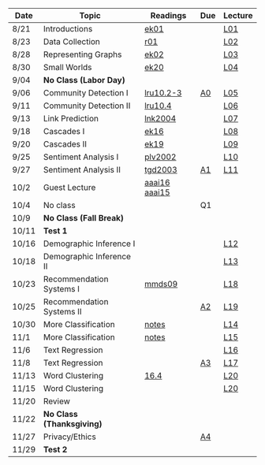 

| Date  | Topic                      | Readings                      | Due           | Lecture      |
| ----- |----------------------------|-------------------------------|---------------|--------------|
| 8/21  | Introductions              |  [ek01](read/ek-01.pdf)       |               |[L01](lec/l01)|
| 8/23  | Data Collection            |  [r01](read/r-01.pdf)         |               |[L02](lec/l02)|
| 8/28  | Representing Graphs        |  [ek02](read/ek-02.pdf)       |               |[L03](lec/l03)|
| 8/30  | Small Worlds               |  [ek20](read/ek-20.pdf)       |               |[L04](lec/l04)|
| 9/04  | **No Class (Labor Day)**   |                               |               |              |  
| 9/06  | Community Detection I      |  [lru10.2-3](read/lru-10.pdf) | [A0](https://github.com/iit-cs579/assignments/tree/master/a0)  |[L05](lec/l05)|
| 9/11  | Community Detection II     |  [lru10.4](read/lru-10.pdf)   |               |[L06](lec/l06)|
| 9/13  | Link Prediction            |  [lnk2004](read/lnk2004.pdf)  |               |[L07](lec/l07)|
| 9/18  | Cascades I                 |  [ek16](read/ek-16.pdf)       |               |[L08](lec/l08)|
| 9/20  | Cascades II                |  [ek19](read/ek-19.pdf)       |               |[L09](lec/l09)|
| 9/25  | Sentiment Analysis I       |  [plv2002](read/plv2002.pdf)  |               |[L10](lec/l10)|
| 9/27  | Sentiment Analysis II       |  [tgd2003](read/tgd2003.pdf)  |[A1](https://github.com/iit-cs579/assignments/tree/master/a1)|[L11](lec/l11)|
| 10/2  | Guest Lecture              |   [aaai16](http://cs.iit.edu/~culotta/pubs/landeiro16robust.pdf) [aaai15](http://cs.iit.edu/~culotta/pubs/virgile15using.pdf) |               | |
| 10/4  | No class     |                               |             Q1    |  |
| 10/9 | **No Class (Fall Break)**  |                               |               |              |
| 10/11 | **Test 1**                 |                               |               |              |
| 10/16 | Demographic Inference I   |                               |               |[L12](lec/l12) |
| 10/18 | Demographic Inference II  |                               |               |   [L13](lec/l13)           |
| 10/23 | Recommendation Systems I   |[mmds09](http://infolab.stanford.edu/~ullman/mmds/ch9.pdf) |               |[L18](lec/l18/) |
| 10/25 | Recommendation Systems II  |                               | [A2](https://github.com/iit-cs579/assignments/tree/master/a2)              |[L19](lec/l19)|
| 10/30 | More Classification        | [notes](/lec/l14/gd.pdf)      |               |[L14](lec/l14)|
| 11/1  | More Classification        | [notes](/lec/l14/logistic.pdf)|         | [L15](lec/l15) |
| 11/6  | Text Regression            |                               |  | [L16](lec/l16)|
| 11/8  | Text Regression            |                               | [A3](https://github.com/iit-cs579/assignments/tree/master/a3)              |  [L17](lec/l17)       | 
| 11/13 | Word Clustering            | [16.4](http://nlp.stanford.edu/IR-book/pdf/16flat.pdf)                              |               |  [L20](lec/l20)       |
| 11/15 | Word Clustering            |                               |               |  [L20](lec/l20)       |
| 11/20 | Review                     |  |                                  |               |  [L21](lec/l21)       |
| 11/22 | **No Class (Thanksgiving)**|                               |               |                       |
| 11/27 |  Privacy/Ethics                |                               |   [A4](https://github.com/iit-cs579/assignments/tree/master/a4)              |                       |
| 11/29 |     **Test 2**         |                               |               |                       |
